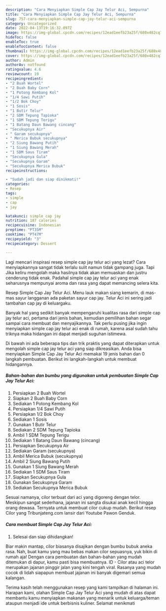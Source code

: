 ```yaml
---
description: "Cara Menyiapkan Simple Cap Jay Telur Aci, Sempurna"
title: "Cara Menyiapkan Simple Cap Jay Telur Aci, Sempurna"
slug: 757-cara-menyiapkan-simple-cap-jay-telur-aci-sempurna
category: Uncategorized
date: 2022-04-13T19:16:32.097Z
image: https://img-global.cpcdn.com/recipes/12ead1eefb23a25f/680x482cq70/simple-cap-jay-telur-aci-foto-resep-utama.jpg
hideToc: false
enableToc: true
enableTocContent: false
thumbnail: https://img-global.cpcdn.com/recipes/12ead1eefb23a25f/680x482cq70/simple-cap-jay-telur-aci-foto-resep-utama.jpg
cover: https://img-global.cpcdn.com/recipes/12ead1eefb23a25f/680x482cq70/simple-cap-jay-telur-aci-foto-resep-utama.jpg
author: Admin
authorAv: notfound
ratingvalue: 4.6
reviewcount: 19
recipeingredient:
- "2 Buah Wortel"
- "2 Buah Baby Corn"
- "1 Potong Kembang Kol"
- "1/4 Sawi Putih"
- "1/2 Bok Choy"
- "1 Sosis"
- "1 Butir Telur"
- "2 SDM Tepung Tapioka"
- "1 SDM Tepung Terigu"
- "1 Batang Daun Bawang cincang"
- "Secukupnya Air"
- " Garam secukupnya"
- " Merica Bubuk secukupnya"
- "2 Siung Bawang Putih"
- "1 Siung Bawang Merah"
- "1 SDM Saus Tiram"
- "Secukupnya Gula"
- "Secukupnya Garam"
- "Secukupnya Merica Bubuk"
recipeinstructions:

- "Sudah jadi dan siap dinikmati!"
categories:
- Resep
tags:
- simple
- cap
- jay

katakunci: simple cap jay 
nutrition: 187 calories
recipecuisine: Indonesian
preptime: "PT35M"
cooktime: "PT47M"
recipeyield: "3"
recipecategory: Dessert

---
```



Lagi mencari inspirasi resep simple cap jay telur aci yang lezat? Cara menyiapkannya sangat tidak terlalu sulit namun tidak gampang juga. Tapi Jika keliru mengolah maka hasilnya tidak akan memuaskan dan justru cenderung tidak enak. Padahal simple cap jay telur aci yang enak seharusnya mempunyai aroma dan rasa yang dapat memancing selera kita.


Resep Simple Cap Jay Telur Aci. Menu lauk makan siang kemarin, di mas-mas sayur langganan ada paketan sayur cap jay. Telur Aci ini sering jadi tambahan cap jay di keluargaku.

Banyak hal yang sedikit banyak mempengaruhi kualitas rasa dari simple cap jay telur aci, pertama dari jenis bahan, kemudian pemilihan bahan segar sampai cara membuat dan menyajikannya. Tak perlu pusing jika ingin menyiapkan simple cap jay telur aci enak di rumah, karena asal sudah tahu triknya maka hidangan ini dapat menjadi suguhan istimewa.


Di bawah ini ada beberapa tips dan trik praktis yang dapat diterapkan untuk mengolah simple cap jay telur aci yang siap dikreasikan. Anda bisa menyiapkan Simple Cap Jay Telur Aci memakai 19 jenis bahan dan 0 langkah pembuatan. Berikut ini langkah-langkah untuk membuat hidangannya.

<!--inarticleads1-->

##### Bahan-bahan dan bumbu yang digunakan untuk pembuatan Simple Cap Jay Telur Aci:

1. Persiapkan 2 Buah Wortel
1. Siapkan 2 Buah Baby Corn
1. Sediakan 1 Potong Kembang Kol
1. Persiapkan 1/4 Sawi Putih
1. Persiapkan 1/2 Bok Choy
1. Sediakan 1 Sosis
1. Gunakan 1 Butir Telur
1. Sediakan 2 SDM Tepung Tapioka
1. Ambil 1 SDM Tepung Terigu
1. Sediakan 1 Batang Daun Bawang (cincang)
1. Persiapkan Secukupnya Air
1. Sediakan  Garam (secukupnya)
1. Ambil  Merica Bubuk (secukupnya)
1. Ambil 2 Siung Bawang Putih
1. Gunakan 1 Siung Bawang Merah
1. Sediakan 1 SDM Saus Tiram
1. Siapkan Secukupnya Gula
1. Gunakan Secukupnya Garam
1. Sediakan Secukupnya Merica Bubuk


Sesuai namanya, cilor terbuat dari aci yang digoreng dengan telor. Meskipun sangat sederhana, jajanan ini sangta disukai anak kecil hingga orang dewasa. Ternyata untuk membuat cilor cukup mudah. Berikut resep Cilor yang Tribunjateng.com lansir dari Youtube Pawon Genduk. 

<!--inarticleads2-->

##### Cara membuat Simple Cap Jay Telur Aci:


1. Selesai dan siap dihidangkan!

Biar makin mantap, cilor biasanya disajikan dengan bumbu bubuk aneka rasa. Nah, buat kamu yang mau bebas makan cilor sepuasnya, yuk bikin di rumah aja! Dengan cara pembuatan dan bahan-bahan yang mudah ditemukan di dapur, kamu pasti bisa membuatnya. ID - Cilor atau aci telor merupakan jajanan pinggir jalan yang kini tengah viral. Rasanya yang mudah cocok di lidah siapapun membuat jajanan ini banyak digemari semua kalangan. 

Terima kasih telah menggunakan resep yang kami tampilkan di halaman ini. Harapan kami, olahan Simple Cap Jay Telur Aci yang mudah di atas dapat membantu kamu menyiapkan makanan yang menarik untuk keluarga/teman ataupun menjadi ide untuk berbisnis kuliner. Selamat menikmati
